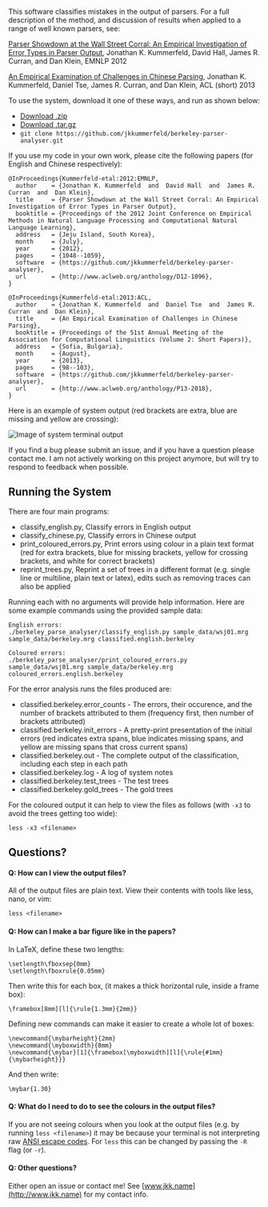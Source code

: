 This software classifies mistakes in the output of parsers.  For a full description of the method, and discussion of results when applied to a range of well known parsers, see:

   [Parser Showdown at the Wall Street Corral: An Empirical Investigation of Error Types in Parser Output](https://aclweb.org/anthology/D/D12/D12-1096.pdf),
   Jonathan K. Kummerfeld, David Hall, James R. Curran, and Dan Klein,
   EMNLP 2012

   [An Empirical Examination of Challenges in Chinese Parsing](https://aclweb.org/anthology/P/P13/P13-2018.pdf),
   Jonathan K. Kummerfeld, Daniel Tse, James R. Curran, and Dan Klein,
   ACL (short) 2013

To use the system, download it one of these ways, and run as shown below:

- [Download .zip](https://github.com/jkkummerfeld/berkeley-parser-analyser/zipball/master)
- [Download .tar.gz](https://github.com/jkkummerfeld/berkeley-parser-analyser/tarball/master)
- `git clone https://github.com/jkkummerfeld/berkeley-parser-analyser.git`

If you use my code in your own work, please cite the following papers (for
English and Chinese respectively):

```
@InProceedings{Kummerfeld-etal:2012:EMNLP,
  author    = {Jonathan K. Kummerfeld  and  David Hall  and  James R. Curran  and  Dan Klein},
  title     = {Parser Showdown at the Wall Street Corral: An Empirical Investigation of Error Types in Parser Output},
  booktitle = {Proceedings of the 2012 Joint Conference on Empirical Methods in Natural Language Processing and Computational Natural Language Learning},
  address   = {Jeju Island, South Korea},
  month     = {July},
  year      = {2012},
  pages     = {1048--1059},
  software  = {https://github.com/jkkummerfeld/berkeley-parser-analyser},
  url       = {http://www.aclweb.org/anthology/D12-1096},
}

@InProceedings{Kummerfeld-etal:2013:ACL,
  author    = {Jonathan K. Kummerfeld  and  Daniel Tse  and  James R. Curran  and  Dan Klein},
  title     = {An Empirical Examination of Challenges in Chinese Parsing},
  booktitle = {Proceedings of the 51st Annual Meeting of the Association for Computational Linguistics (Volume 2: Short Papers)},
  address   = {Sofia, Bulgaria},
  month     = {August},
  year      = {2013},
  pages     = {98--103},
  software  = {https://github.com/jkkummerfeld/berkeley-parser-analyser},
  url       = {http://www.aclweb.org/anthology/P13-2018},
}
```

Here is an example of system output (red brackets are extra, blue are missing and yellow are crossing):

![Image of system terminal output](./example-terminal.png)

If you find a bug please submit an issue, and if you have a question please contact me.
I am not actively working on this project anymore, but will try to respond to feedback when possible.

## Running the System

There are four main programs:

- classify_english.py, Classify errors in English output
- classify_chinese.py, Classify errors in Chinese output
- print_coloured_errors.py, Print errors using colour in a plain text format (red for extra brackets, blue for missing brackets, yellow for crossing brackets, and white for correct brackets)
- reprint_trees.py, Reprint a set of trees in a different format (e.g. single line or multiline, plain text or latex), edits such as removing traces can also be applied

Running each with no arguments will provide help information.  Here are some example commands using the provided sample data:

```
English errors:
./berkeley_parse_analyser/classify_english.py sample_data/wsj01.mrg sample_data/berkeley.mrg classified.english.berkeley

Coloured errors:
./berkeley_parse_analyser/print_coloured_errors.py sample_data/wsj01.mrg sample_data/berkeley.mrg coloured_errors.english.berkeley
```

For the error analysis runs the files produced are:

- classified.berkeley.error_counts  -  The errors, their occurence, and the number of brackets attributed to them (frequency first, then number of brackets attributed)
- classified.berkeley.init_errors  -  A pretty-print presentation of the initial errors (red indicates extra spans, blue indicates missing spans, and yellow are missing spans that cross current spans)
- classified.berkeley.out  -  The complete output of the classification, including each step in each path
- classified.berkeley.log  -  A log of system notes
- classified.berkeley.test_trees  -  The test trees
- classified.berkeley.gold_trees  -  The gold trees

For the coloured output it can help to view the files as follows (with `-x3` to avoid the trees getting too wide):

```
less -x3 <filename>
```

##  Questions?

#### Q: How can I view the output files?

All of the output files are plain text. View their contents with tools like less, nano, or vim:

```
less <filename>
```

#### Q: How can I make a bar figure like in the papers?

In LaTeX, define these two lengths:

```
\setlength\fboxsep{0mm}
\setlength\fboxrule{0.05mm}
```

Then write this for each box, (it makes a thick horizontal rule, inside a frame box):
```
\framebox[8mm][l]{\rule{1.3mm}{2mm}}
```

Defining new commands can make it easier to create a whole lot of boxes:
```
\newcommand{\mybarheight}{2mm}
\newcommand{\myboxwidth}{8mm}
\newcommand{\mybar}[1]{\framebox[\myboxwidth][l]{\rule{#1mm}{\mybarheight}}}
```

And then write:
```
\mybar{1.30}
```

#### Q: What do I need to do to see the colours in the output files?

If you are not seeing colours when you look at the output files (e.g. by
running `less <filename>`) it may be because your terminal is not interpreting
raw [ANSI escape codes](http://en.wikipedia.org/wiki/ANSI_escape_code#Support).
For `less` this can be changed by passing the `-R` flag (or `-r`).

#### Q: Other questions?

Either open an issue or contact me! See [www.jkk.name](http://www.jkk.name) for my contact info.
